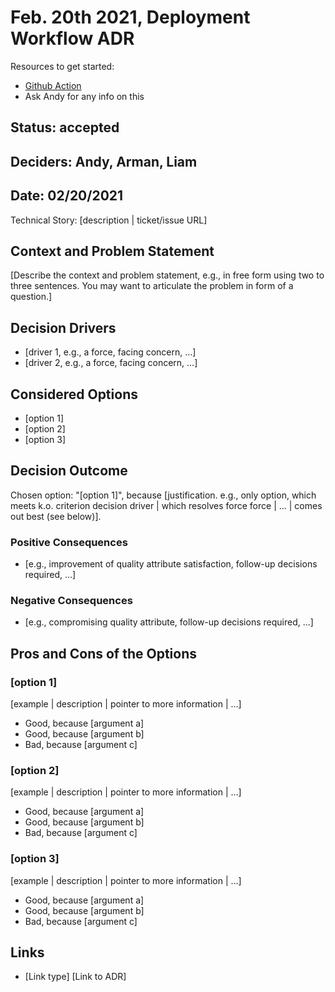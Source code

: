# Feb. 20th 2021, Deployment Workflow ADR

Resources to get started:

- [Github Action](https://github.com/DonaldWolfson/cse110-w21-group29/blob/setup-bootstrap/.github/workflows/deploy.yml)
- Ask Andy for any info on this

## Status: accepted

## Deciders: Andy, Arman, Liam

## Date: 02/20/2021

Technical Story: [description | ticket/issue URL] <!-- optional -->

## Context and Problem Statement

[Describe the context and problem statement, e.g., in free form using two to three sentences. You may want to articulate the problem in form of a question.]

## Decision Drivers <!-- optional -->

- [driver 1, e.g., a force, facing concern, …]
- [driver 2, e.g., a force, facing concern, …]

## Considered Options

- [option 1]
- [option 2]
- [option 3]

## Decision Outcome

Chosen option: "[option 1]", because [justification. e.g., only option, which meets k.o. criterion decision driver | which resolves force force | … | comes out best (see below)].

### Positive Consequences <!-- optional -->

- [e.g., improvement of quality attribute satisfaction, follow-up decisions required, …]

### Negative Consequences <!-- optional -->

- [e.g., compromising quality attribute, follow-up decisions required, …]

## Pros and Cons of the Options <!-- optional -->

### [option 1]

[example | description | pointer to more information | …] <!-- optional -->

- Good, because [argument a]
- Good, because [argument b]
- Bad, because [argument c]

### [option 2]

[example | description | pointer to more information | …] <!-- optional -->

- Good, because [argument a]
- Good, because [argument b]
- Bad, because [argument c]

### [option 3]

[example | description | pointer to more information | …] <!-- optional -->

- Good, because [argument a]
- Good, because [argument b]
- Bad, because [argument c]

## Links <!-- optional -->

- [Link type] [Link to ADR] <!-- example: Refined by [ADR-0005](0005-example.md) -->
